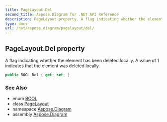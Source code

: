 ```yaml
---
title: PageLayout.Del
second_title: Aspose.Diagram for .NET API Reference
description: PageLayout property. A flag indicating whether the element has been deleted locally. A value of 1 indicates that the element was deleted locally
type: docs
url: /net/aspose.diagram/pagelayout/del/
---
```

## PageLayout.Del property

A flag indicating whether the element has been deleted locally. A value of 1 indicates that the element was deleted locally.

```csharp
public BOOL Del { get; set; }
```

### See Also

* enum [BOOL](../../bool/)
* class [PageLayout](../)
* namespace [Aspose.Diagram](../../pagelayout/)
* assembly [Aspose.Diagram](../../../)


